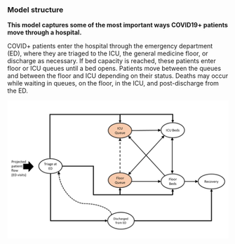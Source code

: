 ### Model structure

**This model captures some of the most important ways COVID19+ patients move through a hospital.**

COVID+ patients enter the hospital through the emergency department (ED), where they are triaged to the ICU, the general medicine
floor, or discharge as necessary.  If bed capacity is reached, these patients enter floor or ICU queues until a bed opens.  Patients 
move between the queues and between the floor and ICU depending on their status.  Deaths may occur while waiting in queues, on the floor,
in the ICU, and post-discharge from the ED.  

<img src="Modelstructure1.png" width="900">